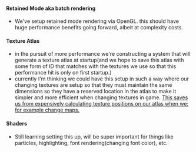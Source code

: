 #### Retained Mode aka batch rendering
  * We've setup retained mode rendering via OpenGL. this should have huge performance benefits going forward, albeit at complexity costs.

#### Texture Atlas
  * in the pursuit of more performance we're constructing a system that will generate a texture atlas at startup(and we hope to save this atlas with some form of ID that matches with the textures we use so that this performance hit is only on first startup.)
  * currently I'm thinking we could have this setup in such a way where our changing textures are setup so that they must maintain the same dimensions so they have a reserved location in the atlas to make it simpler and more efficient when changing textures in game. [This saves us from expensively calculating texture positions on our atlas when we; for example change maps.]()
#### Shaders
  * Still learning setting this up, will be super important for things like particles, highlighting, font rendering(changing font color), etc.
